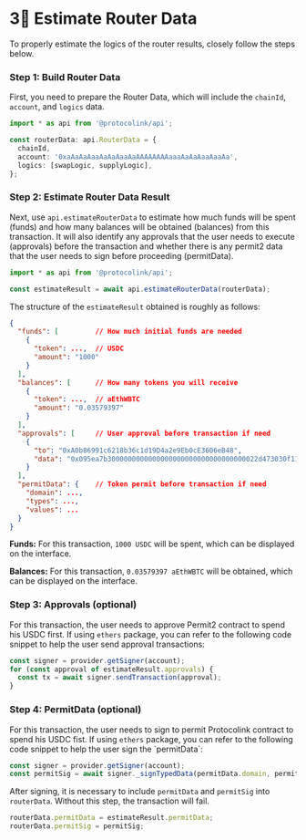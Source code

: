 # 3⃣ Estimate Router Data

To properly estimate the logics of the router results, closely follow the steps below.

### Step 1: Build Router Data

First, you need to prepare the Router Data, which will include the `chainId`, `account`, and `logics` data.

```typescript
import * as api from '@protocolink/api';

const routerData: api.RouterData = {
  chainId,
  account: '0xaAaAaAaaAaAaAaaAaAAAAAAAAaaaAaAaAaaAaaAa',
  logics: [swapLogic, supplyLogic],
};
```

### Step 2: Estimate Router Data Result

Next, use `api.estimateRouterData` to estimate how much funds will be spent (funds) and how many balances will be obtained (balances) from this transaction. It will also identify any approvals that the user needs to execute (approvals) before the transaction and whether there is any permit2 data that the user needs to sign before proceeding (permitData).

```typescript
import * as api from '@protocolink/api';

const estimateResult = await api.estimateRouterData(routerData);
```

The structure of the `estimateResult` obtained is roughly as follows:

```json
{
  "funds": [         // How much initial funds are needed
    {
      "token": ...,  // USDC
      "amount": "1000"
    }
  ],
  "balances": [      // How many tokens you will receive
    {
      "token": ...,  // aEthWBTC
      "amount": "0.03579397"
    }
  ],
  "approvals": [     // User approval before transaction if need
    {
      "to": "0xA0b86991c6218b36c1d19D4a2e9Eb0cE3606eB48",
      "data": "0x095ea7b3000000000000000000000000000000000022d473030f116ddee9f6b43ac78ba3ffffffffffffffffffffffffffffffffffffffffffffffffffffffffffffffff"
    }
  ],
  "permitData": {    // Token permit before transaction if need
    "domain": ...,
    "types": ...,
    "values": ...
  }
}

```

**Funds:** For this transaction, `1000 USDC` will be spent, which can be displayed on the interface.

**Balances:** For this transaction, `0.03579397 aEthWBTC` will be obtained, which can be displayed on the interface.

### Step 3: Approvals (optional)

For this transaction, the user needs to approve Permit2 contract to spend his USDC first. If using `ethers` package, you can refer to the following code snippet to help the user send approval transactions:

```typescript
const signer = provider.getSigner(account);
for (const approval of estimateResult.approvals) {
  const tx = await signer.sendTransaction(approval);
}
```

### Step 4: PermitData (optional)

For this transaction, the user needs to sign to permit Protocolink contract to spend his USDC fist. If using `ethers` package, you can refer to the following code snippet to help the user sign the \`permitData\`:

```typescript
const signer = provider.getSigner(account);
const permitSig = await signer._signTypedData(permitData.domain, permitData.types, permitData.values);
```

After signing, it is necessary to include `permitData` and `permitSig` into `routerData`. Without this step, the transaction will fail.

```typescript
routerData.permitData = estimateResult.permitData;
routerData.permitSig = permitSig;
```
